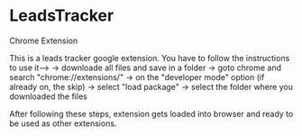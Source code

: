 # LeadsTracker
Chrome Extension

This is a leads tracker google extension.
You have to follow the instructions to use it-->
-> downloade all files and save in a folder
-> goto chrome and search "chrome://extensions/"
-> on the "developer mode" option (if already on, the skip)
-> select "load package"
-> select the folder where you downloaded the files

After following these steps, extension gets loaded into browser and ready to be used as other extensions.
